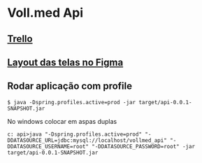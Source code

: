 # Voll.med Api

## [Trello](https://trello.com/b/O0lGCsKb/api-voll-med)

## [Layout das telas no Figma](https://www.figma.com/file/N4CgpJqsg7gjbKuDmra3EV/Voll.med?type=design&node-id=2-1007&mode=design)

## Rodar aplicação com profile

```shell
$ java -Dspring.profiles.active=prod -jar target/api-0.0.1-SNAPSHOT.jar
```
 
No windows colocar em aspas duplas
```shell
c: api>java "-Dspring.profiles.active=prod" "-DDATASOURCE_URL=jdbc:mysql://localhost/vollmed_api" "-DDATASOURCE_USERNAME=root" "-DDATASOURCE_PASSWORD=root" -jar target/api-0.0.1-SNAPSHOT.jar

```